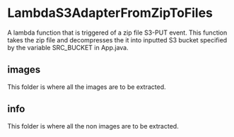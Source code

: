 # LambdaS3AdapterFromZipToFiles
A lambda function that is triggered of a zip file S3-PUT event. This function takes the zip file and decompresses 
the it into inputted S3 bucket specified by the variable SRC_BUCKET in App.java. 

## images
This folder is where all the images are to be extracted.

## info
This folder is where all the non images are to be extracted.

